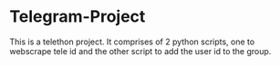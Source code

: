 # Telegram-Project

This is a telethon project. It comprises of 2 python scripts, one to webscrape tele id and the other script to add the user id to the group.
